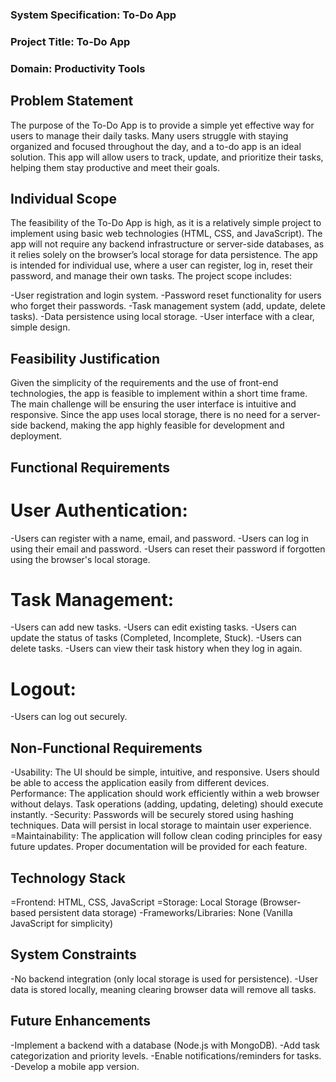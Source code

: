 ### System Specification: To-Do App

### Project Title: To-Do App
### Domain: Productivity Tools

## Problem Statement
The purpose of the To-Do App is to provide a simple yet effective way for users to manage their daily tasks. Many users struggle with staying organized and focused throughout the day, and a to-do app is an ideal solution. This app will allow users to track, update, and prioritize their tasks, helping them stay productive and meet their goals.

## Individual Scope
The feasibility of the To-Do App is high, as it is a relatively simple project to implement using basic web technologies (HTML, CSS, and JavaScript). The app will not require any backend infrastructure or server-side databases, as it relies solely on the browser’s local storage for data persistence. The app is intended for individual use, where a user can register, log in, reset their password, and manage their own tasks. The project scope includes:

-User registration and login system.
-Password reset functionality for users who forget their passwords.
-Task management system (add, update, delete tasks).
-Data persistence using local storage.
-User interface with a clear, simple design.

## Feasibility Justification
Given the simplicity of the requirements and the use of front-end technologies, the app is feasible to implement within a short time frame. The main challenge will be ensuring the user interface is intuitive and responsive. Since the app uses local storage, there is no need for a server-side backend, making the app highly feasible for development and deployment.

## Functional Requirements

# User Authentication:
-Users can register with a name, email, and password.
-Users can log in using their email and password.
-Users can reset their password if forgotten using the browser's local storage.

# Task Management:
-Users can add new tasks.
-Users can edit existing tasks.
-Users can update the status of tasks (Completed, Incomplete, Stuck).
-Users can delete tasks.
-Users can view their task history when they log in again.

# Logout:
-Users can log out securely.

## Non-Functional Requirements

-Usability: The UI should be simple, intuitive, and responsive. Users should be able to access the application easily from different devices.
Performance: The application should work efficiently within a web browser without delays. Task operations (adding, updating, deleting) should execute instantly.
-Security: Passwords will be securely stored using hashing techniques. Data will persist in local storage to maintain user experience.
=Maintainability: The application will follow clean coding principles for easy future updates. Proper documentation will be provided for each feature.

## Technology Stack
=Frontend: HTML, CSS, JavaScript
=Storage: Local Storage (Browser-based persistent data storage)
-Frameworks/Libraries: None (Vanilla JavaScript for simplicity)

## System Constraints
-No backend integration (only local storage is used for persistence).
-User data is stored locally, meaning clearing browser data will remove all tasks.

## Future Enhancements
-Implement a backend with a database (Node.js with MongoDB).
-Add task categorization and priority levels.
-Enable notifications/reminders for tasks.
-Develop a mobile app version.
